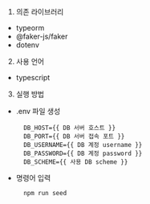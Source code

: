 1. 의존 라이브러리

- typeorm
- @faker-js/faker
- dotenv

2. 사용 언어

- typescript

3. 실행 방법

- .env 파일 생성
  ```text
    DB_HOST={{ DB 서버 호스트 }}
    DB_PORT={{ DB 서버 접속 포트 }}
    DB_USERNAME={{ DB 계정 username }}
    DB_PASSWORD={{ DB 계정 password }}
    DB_SCHEME={{ 사용 DB scheme }}
  ```
- 명령어 입력
  ```bash
    npm run seed
  ```

